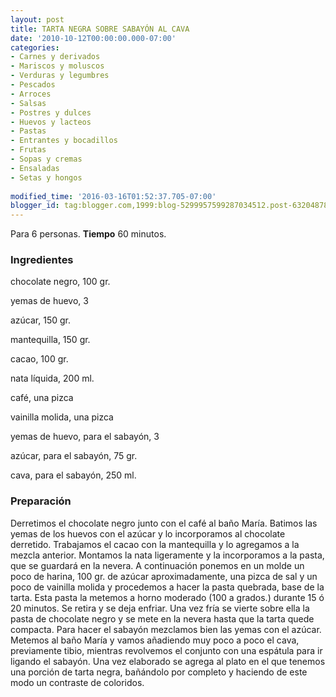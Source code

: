 ```yaml
---
layout: post
title: TARTA NEGRA SOBRE SABAYÓN AL CAVA
date: '2010-10-12T00:00:00.000-07:00'
categories:
- Carnes y derivados
- Mariscos y moluscos
- Verduras y legumbres
- Pescados
- Arroces
- Salsas
- Postres y dulces
- Huevos y lacteos
- Pastas
- Entrantes y bocadillos
- Frutas
- Sopas y cremas
- Ensaladas
- Setas y hongos
 
modified_time: '2016-03-16T01:52:37.705-07:00'
blogger_id: tag:blogger.com,1999:blog-5299957599287034512.post-6320487839744834767
---
```


Para 6 personas.
<b>Tiempo</b> 60 minutos.

<h3>Ingredientes</h3>

chocolate negro, 100 gr.

yemas de huevo, 3

azúcar, 150 gr.

mantequilla, 150 gr.

cacao, 100 gr.

nata líquida, 200 ml.

café, una pizca

vainilla molida, una pizca

yemas de huevo, para el sabayón, 3

azúcar, para el sabayón, 75 gr.

cava, para el sabayón, 250 ml.

<h3>Preparación</h3>

Derretimos el chocolate negro junto con el café al baño María. Batimos las yemas de los huevos con el azúcar y lo incorporamos al chocolate derretido. Trabajamos el cacao con la mantequilla y lo agregamos a la mezcla anterior. Montamos la nata ligeramente y la incorporamos a la pasta, que se guardará en la nevera. A continuación ponemos en un molde un poco de harina, 100 gr. de azúcar aproximadamente, una pizca de sal y un poco de vainilla molida y procedemos a hacer la pasta quebrada, base de la tarta. Esta pasta la metemos a horno moderado (100 a grados.) durante 15 ó 20 minutos. Se retira y se deja enfriar. Una vez fría se vierte sobre ella la pasta de chocolate negro y se mete en la nevera hasta que la tarta quede compacta. Para hacer el sabayón mezclamos bien las yemas con el azúcar. Metemos al baño María y vamos añadiendo muy poco a poco el cava, previamente tibio, mientras revolvemos el conjunto con una espátula para ir ligando el sabayón. Una vez elaborado se agrega al plato en el que tenemos una porción de tarta negra, bañándolo por completo y haciendo de este modo un contraste de coloridos.

